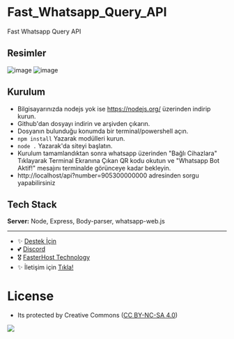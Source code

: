# Fast_Whatsapp_Query_API
Fast Whatsapp Query API

## Resimler

![image](https://github.com/fastuptime/Fast_Whatsapp_Query_API/assets/63351166/03ddf8a9-e5fc-4f79-9a32-632c153ba357)
![image](https://github.com/fastuptime/Fast_Whatsapp_Query_API/assets/63351166/f1985137-70c5-4c9f-994e-b5598c066c29)


## Kurulum

- Bilgisayarınızda nodejs yok ise https://nodejs.org/ üzerinden indirip kurun.
- Github'dan dosyayı indirin ve arşivden çıkarın.
- Dosyanın bulunduğu konumda bir terminal/powershell açın.
- `npm install` Yazarak modülleri kurun.
- `node .` Yazarak'da siteyi başlatın.
- Kurulum tamamlandıktan sonra whatsapp üzerinden "Bağlı Cihazlara" Tıklayarak Terminal Ekranına Çıkan QR kodu okutun ve "Whatsapp Bot Aktif!" mesajını terminalde görünceye kadar bekleyin.
- http://localhost/api?number=905300000000 adresinden sorgu yapabilirsiniz
  
## Tech Stack

**Server:** Node, Express, Body-parser, whatsapp-web.js

---
- ✨ [Destek İçin](https://fastuptime.com) <br>
- 💕 [Discord](https://fastuptime.com/discord)<br>
- 🎖️ [FasterHost Technology](https://fasterhost.tech/)<br>
- ✨ İletişim için [Tıkla!](mailto:fastuptime@gmail.com)<br>

# License
- Its protected by Creative Commons ([CC BY-NC-SA 4.0](https://creativecommons.org/licenses/by-nc-sa/4.0/))

<a href="https://creativecommons.org/licenses/by-nc-sa/4.0/" title="BYNCSA40"><img src="https://licensebuttons.net/l/by-nc-sa/4.0/88x31.png"></a>
